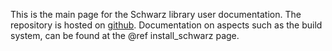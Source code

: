 This is the main page for the Schwarz library user documentation. The repository is hosted on [github](https://github.com/pratikvn/schwarz-lib). Documentation on aspects such as the build system, can be found at the @ref install_schwarz page. 

